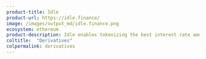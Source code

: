 ```yaml
---
product-title: Idle
product-url: https://idle.finance/
image: /images/output_md/idle.finance.png
ecosystem: ethereum
product-description: Idle enables tokenizing the best interest rate among Ethereum money markets.
coltitle:  "Derivatives"
colpermalink: derivatives
---
```

